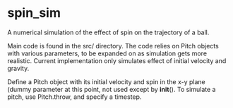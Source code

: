 # spin_sim
A numerical simulation of the effect of spin on the trajectory of a ball. 

Main code is found in the src/ directory. The code relies on Pitch objects with various parameters, to be expanded on as simulation gets more realistic. Current implementation only simulates effect of initial velocity and gravity. 

Define a Pitch object with its initial velocity and spin in the x-y plane (dummy parameter at this point, not used except by __init__(). To simulate a pitch, use Pitch.throw, and specify a timestep.
